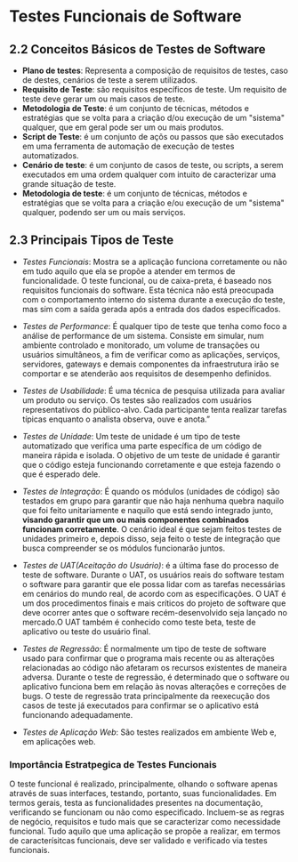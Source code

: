 # Testes Funcionais de Software

## 2.2 Conceitos Básicos de Testes de Software 

- **Plano de testes**: Representa a composição de requisitos de testes, caso de destes, cenários de teste a serem utilizados.
- **Requisito de Teste**: são requisitos específicos de teste. Um requisito de teste deve gerar um ou mais casos de teste.
- **Metodologia de Teste**: é um conjunto de técnicas, métodos e estratégias que se volta para a criação d/ou execução de um "sistema" qualquer, que em geral pode ser um ou mais produtos.
- **Script de Teste**: é um conjunto de açõs ou passos que são executados em uma ferramenta de automação de execução de testes automatizados.
- **Cenário de teste**: é um conjunto de casos de teste, ou scripts, a serem executados em uma ordem qualquer com intuito de caracterizar uma grande situação de teste.
- **Metodologia de teste**: é um conjunto de técnicas, métodos e estratégias que se volta para a criação e/ou execução de um "sistema" qualquer, podendo ser um ou mais serviços.


## 2.3 Principais Tipos de Teste

- *Testes Funcionais*: Mostra se a aplicação funciona corretamente ou não em tudo aquilo que ela se propõe a atender em termos de funcionalidade. O teste funcional, ou de caixa-preta, é baseado nos requisitos funcionais do software. Esta técnica não está preocupada com o comportamento interno do sistema durante a execução do teste, mas sim com a saída gerada após a entrada dos dados especificados.


- *Testes de Performance*: É qualquer tipo de teste que tenha como foco a análise de performance de um sistema. Consiste em simular, num ambiente controlado e monitorado, um volume de transações ou usuários simultâneos, a fim de verificar como as aplicações, serviços, servidores, gateways e demais componentes da infraestrutura irão se comportar e se atenderão aos requisitos de desempenho definidos.


- *Testes de Usabilidade*: É uma técnica de pesquisa utilizada para avaliar um produto ou serviço. Os testes são realizados com usuários representativos do público-alvo. Cada participante tenta realizar tarefas típicas enquanto o analista observa, ouve e anota.”


- *Testes de Unidade*: Um teste de unidade é um tipo de teste automatizado que verifica uma parte específica de um código de maneira rápida e isolada. O objetivo de um teste de unidade é garantir que o código esteja funcionando corretamente e que esteja fazendo o que é esperado dele.

- *Testes de Integração*: É quando os módulos (unidades de código) são testados em grupo para garantir que não haja nenhuma quebra naquilo que foi feito unitariamente e naquilo que está sendo integrado junto, **visando garantir que um ou mais componentes combinados funcionam corretamente**. O cenário ideal é que sejam feitos testes de unidades primeiro e, depois disso, seja feito o teste de integração que busca compreender se os módulos funcionarão juntos. 

- *Testes de UAT(Aceitação do Usuário)*:  é a última fase do processo de teste de software. Durante o UAT, os usuários reais do software testam o software para garantir que ele possa lidar com as tarefas necessárias em cenários do mundo real, de acordo com as especificações. O UAT é um dos procedimentos finais e mais críticos do projeto de software que deve ocorrer antes que o software recém-desenvolvido seja lançado no mercado.O UAT também é conhecido como teste beta, teste de aplicativo ou teste do usuário final.

- *Testes de Regressão*: É normalmente um tipo de teste de software usado para confirmar que o programa mais recente ou as alterações relacionadas ao código não afetaram os recursos existentes de maneira adversa. Durante o teste de regressão, é determinado que o software ou aplicativo funciona bem em relação às novas alterações e correções de bugs. O teste de regressão trata principalmente da reexecução dos casos de teste já executados para confirmar se o aplicativo está funcionando adequadamente.

- *Testes de Aplicação Web*: São testes realizados em ambiente Web e, em aplicações web.

### Importância Estratpegica de Testes Funcionais ####

O teste funcional é realizado, principalmente, olhando o software apenas através de suas interfaces, testando, portanto, suas funcionalidades. Em termos gerais, testa as funcionalidades presentes na documentação, verificando se funcionam ou não como especificado.
Incluem-se as regras de negócio, requisitos e tudo mais que se caracterizar como necessidade funcional.
Tudo aquilo que uma aplicação se propõe a realizar, em termos de caracterísitcas funcionais, deve ser validado e verificado via testes funcionais.
